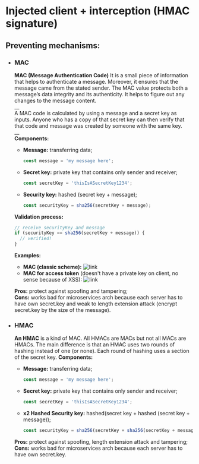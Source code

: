 # Injected client + interception (HMAC signature)

## Preventing mechanisms:
  - ### MAC 
    **MAC (Message Authentication Code)**
    It is a small piece of information that helps to authenticate a message. 
    Moreover, it ensures that the message came from the stated sender. The MAC 
    value protects both a message’s data integrity and its authenticity.
    It helps to figure out any changes to the message content.  
    __   
    A MAC code is calculated by using a message and a secret key as inputs. 
    Anyone who has a copy of that secret key can then verify that that code 
    and message was created by someone with the same key.  
    __   
    **Components:**
      - **Message:** transferring data;
        ```js
        const message = 'my message here';
        ```
      - **Secret key:** private key that contains only sender and receiver;
        ```js
        const secretKey = 'thisIsASecretKey1234';
        ```
      - **Security key:** hashed (secret key + message);
        ```js
        const securityKey = sha256(secretKey + message);
        ```
    **Validation process:**  
    ```js
    // receive securityKey and message
    if (securityKey == sha256(secretKey + message)) {
      // verified!
    }
    ```
    **Examples:**  
      - **MAC (classic scheme):**
        ![link](https://drive.google.com/uc?id=1LWGGMIEoWBItlQrgr1FlsO0hCmoo6Lp-)
      - **MAC for access token** (doesn't have a private key on client, no 
        sense because of XSS):
        ![link](https://drive.google.com/uc?id=1AvASmr3MlcMhf9MI6SZ28H7Mb_IiE3oT)
    
    **Pros:** protect against spoofing and tampering;  
    **Cons:** works bad for microservices arch because each server has to have
    own secret.key and weak to length extension attack (encrypt secret.key by 
    the size of the message).
  - ### HMAC
    **An HMAC** is a kind of MAC. All HMACs are MACs but not all MACs are HMACs.
    The main difference is that an HMAC uses two rounds of hashing instead of
    one (or none). Each round of hashing uses a section of the secret key.
    **Components:**
      - **Message:** transferring data;
        ```js
        const message = 'my message here';
        ```
      - **Secret key:** private key that contains only sender and receiver;
        ```js
        const secretKey = 'thisIsASecretKey1234';
        ```
      - **x2 Hashed Security key:** hashed(secret key + hashed (secret key + message));
        ```js
        const securityKey = sha256(secretKey + sha256(secretKey + message));
        ```
    **Pros:** protect against spoofing, length extension attack and tampering;  
    **Cons:** works bad for microservices arch because each server has to have 
    own secret.key.